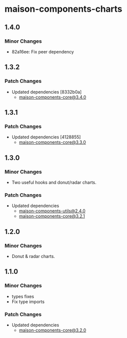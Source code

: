 # maison-components-charts

## 1.4.0

### Minor Changes

- 82a16ee: Fix peer dependency

## 1.3.2

### Patch Changes

- Updated dependencies [8332b0a]
  - maison-components-core@3.4.0

## 1.3.1

### Patch Changes

- Updated dependencies [4128855]
  - maison-components-core@3.3.0

## 1.3.0

### Minor Changes

- Two useful hooks and donut/radar charts.

### Patch Changes

- Updated dependencies
  - maison-components-utils@2.4.0
  - maison-components-core@3.2.1

## 1.2.0

### Minor Changes

- Donut & radar charts.

## 1.1.0

### Minor Changes

- types fixes
- Fix type imports

### Patch Changes

- Updated dependencies
  - maison-components-core@3.2.0
